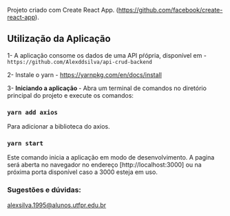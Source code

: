 Projeto criado com Create React App. (https://github.com/facebook/create-react-app).


## Utilização da Aplicação

1- A aplicação consome os dados de uma API pŕópria, disponível em - `https://github.com/Alexddsilva/api-crud-backend`

2- Instale o yarn - https://yarnpkg.com/en/docs/install

3- <strong> Iniciando a aplicação </strong> - Abra um terminal de comandos no diretório principal do projeto e execute os comandos:
###  `yarn add axios`
Para adicionar a biblioteca do axios.

###  `yarn start`

Este comando inicia a aplicação em modo de desenvolvimento.
A pagina será aberta no navegador no endereço [http://localhost:3000] ou na próxima porta disponível caso a 3000 esteja em uso.

### Sugestões e dúvidas:

alexsilva.1995@alunos.utfpr.edu.br

